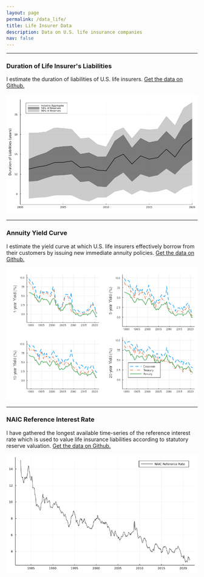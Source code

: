 ```yaml
---
layout: page
permalink: /data_life/
title: Life Insurer Data
description: Data on U.S. life insurance companies
nav: false
---
```


---

### Duration of Life Insurer's Liabilities
I estimate the duration of liabilities of U.S. life insurers. [Get the data on Github.](https://github.com/MaximilianJHuber/Life-Liability-Duration)

<img src="/assets/img/Duration Liabilities wide.png" alt="drawing" width="778"/>

---

### Annuity Yield Curve
I estimate the yield curve at which U.S. life insurers effectively borrow from their customers by issuing new immediate annuity policies. [Get the data on Github.](https://github.com/MaximilianJHuber/Annuity-Yield-Curve)

<img src="/assets/img/yield curves wide.png" alt="drawing" width="778"/>

---

### NAIC Reference Interest Rate
I have gathered the longest available time-series of the reference interest rate which is used to value life insurance liabilities according to statutory reserve valuation. [Get the data on Github.](https://github.com/MaximilianJHuber/Life-Reserve-Rate)

<img src="/assets/img/Reserve Rates3.png" alt="drawing" width="778"/>